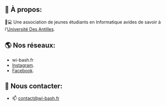 ## 🔭 À propos:

📖💻 Une association de jeunes étudiants en Informatique avides de savoir à l'[Université Des Antilles](http://www.univ-ag.fr/).

## 🌎 Nos réseaux:

-   wi-bash.fr
-   [Instagram](https://www.instagram.com/wi_bash/).
-   [Facebook](https://www.facebook.com/wibash971/).

## 💬 Nous contacter:

-   📫 contact@wi-bash.fr
